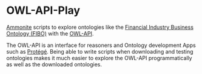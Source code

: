 # OWL-API-Play

[Ammonite](https://ammonite.io/) scripts to explore ontologies like the [Financial Industry Business Ontology (FIBO)](https://spec.edmcouncil.org/fibo/) with the [OWL-API](http://owlcs.github.io/owlapi/).

The OWL-API is an interface for reasoners and Ontology development Apps such as [Protégé](https://protege.stanford.edu/). Being able to write scripts when downloading and testing ontologies makes it much easier to explore the OWL-API programmatically as well as the downloaded ontologies. 
